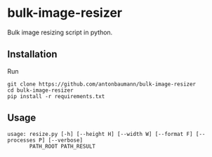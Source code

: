 # bulk-image-resizer
Bulk image resizing script in python.

## Installation
Run
```console
git clone https://github.com/antonbaumann/bulk-image-resizer
cd bulk-image-resizer
pip install -r requirements.txt
```
    

## Usage
    usage: resize.py [-h] [--height H] [--width W] [--format F] [--processes P] [--verbose]
           PATH_ROOT PATH_RESULT

